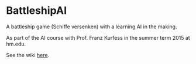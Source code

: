 # BattleshipAI
A battleship game (Schiffe versenken) with a learning AI in the making. 

As part of the AI course with Prof. Franz Kurfess in the summer term 2015 at hm.edu.

See the wiki [here](https://github.com/benjaminaaron/BattleshipAI/wiki).
